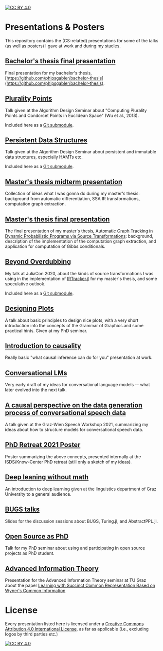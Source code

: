 [![CC BY 4.0][cc-by-shield]][cc-by]

# Presentations & Posters

This repository contains the (CS-related) presentations for some of the talks (as well as posters) I gave at work and during my studies.

## [Bachelor's thesis final presentation](./bachelor-thesis-final)

Final presentation for my bachelor's thesis, [https://github.com/phipsgabler/bachelor-thesis](https://github.com/phipsgabler/bachelor-thesis).

## [Plurality Points](https://github.com/phipsgabler/algdesign-plurality-points/)

Talk given at the Algorithm Design Seminar about "Computing Plurality Points and Condorcet Points in Euclidean Space" (Wu et al., 2013).

Included here as a [Git submodule](https://git-scm.com/book/en/v2/Git-Tools-Submodules).

## [Persistent Data Structures](https://github.com/phipsgabler/algdesign-persistent-data-structures)

Talk given at the Algorithm Design Seminar about persistent and immutable data structures, especially HAMTs etc.

Included here as a [Git submodule](https://git-scm.com/book/en/v2/Git-Tools-Submodules).

## [Master's thesis midterm presentation](./master-thesis-midterm)

Collection of ideas what I was gonna do during my master's thesis: background from automatic differentiation, SSA IR transformations, computation graph extraction.

## [Master's thesis final presentation](./master-thesis-final)

The final presentation of my master's thesis, [Automatic Graph Tracking in Dynamic Probabilistic Programs via Source
Transformations](https://github.com/phipsgabler/master-thesis): background, description of the implementation of the computation graph extraction, and application for computation of Gibbs conditionals. 

## [Beyond Overdubbing](https://github.com/phipsgabler/beyond_overdubbing)

My talk at JuliaCon 2020, about the kinds of source transformations I was using in the implementation of [IRTracker.jl](https://github.com/TuringLang/IRTracker.jl) for my master's thesis, and some speculative outlook.

Included here as a [Git submodule](https://git-scm.com/book/en/v2/Git-Tools-Submodules).

## [Designing Plots](./designing_plots)

A talk about basic principles to design nice plots, with a very short introduction into the concepts of the Grammar of Graphics and some practical hints.  Given at my PhD seminar.

## [Introduction to causality](./causality_intro)

Really basic "what causal inference can do for you" presentation at work.

## [Conversational LMs](./conversational_lms)

Very early draft of my ideas for conversational language models -- what later evolved into the next talk.

## [A causal perspective on the data generation process of conversational speech data](./graz_wien_workshop)

A talk given at the Graz-Wien Speech Workshop 2021, summarizing my ideas about how to structure models for conversational speech data.

## [PhD Retreat 2021 Poster](./phd_retreat)

Poster summarizing the above concepts, presented internally at the ISDS/Know-Center PhD retreat (still only a sketch of my ideas).

## [Deep leaning without math](./deep_learning)

An introduction to deep learning given at the linguistics department of Graz University to a general audience.

## [BUGS talks](./BUGS)

Slides for the discussion sessions about BUGS, Turing.jl, and AbstractPPL.jl.

## [Open Source as PhD](./os_as_phd)

Talk for my PhD seminar about using and participating in open source projects as PhD student.

## [Advanced Information Theory](./advanced_information_theory)

Presentation for the Advanced Information Theory seminar at TU Graz about the paper [Learning with Succinct Common Representation Based on Wyner's Common Information](https://arxiv.org/abs/1905.10945).

# License

Every presentation listed here is licensed under a
[Creative Commons Attribution 4.0 International License][cc-by], as far as applicable (i.e., excluding logos by third parties etc.)

[![CC BY 4.0][cc-by-image]][cc-by]

[cc-by]: http://creativecommons.org/licenses/by/4.0/
[cc-by-image]: https://i.creativecommons.org/l/by/4.0/88x31.png
[cc-by-shield]: https://img.shields.io/badge/License-CC%20BY%204.0-lightgrey.svg
